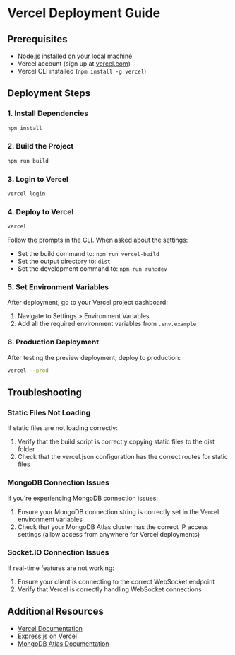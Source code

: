 # Vercel Deployment Guide

## Prerequisites

- Node.js installed on your local machine
- Vercel account (sign up at [vercel.com](https://vercel.com))
- Vercel CLI installed (`npm install -g vercel`)

## Deployment Steps

### 1. Install Dependencies

```bash
npm install
```

### 2. Build the Project

```bash
npm run build
```

### 3. Login to Vercel

```bash
vercel login
```

### 4. Deploy to Vercel

```bash
vercel
```

Follow the prompts in the CLI. When asked about the settings:

- Set the build command to: `npm run vercel-build`
- Set the output directory to: `dist`
- Set the development command to: `npm run run:dev`

### 5. Set Environment Variables

After deployment, go to your Vercel project dashboard:

1. Navigate to Settings > Environment Variables
2. Add all the required environment variables from `.env.example`

### 6. Production Deployment

After testing the preview deployment, deploy to production:

```bash
vercel --prod
```

## Troubleshooting

### Static Files Not Loading

If static files are not loading correctly:

1. Verify that the build script is correctly copying static files to the dist folder
2. Check that the vercel.json configuration has the correct routes for static files

### MongoDB Connection Issues

If you're experiencing MongoDB connection issues:

1. Ensure your MongoDB connection string is correctly set in the Vercel environment variables
2. Check that your MongoDB Atlas cluster has the correct IP access settings (allow access from anywhere for Vercel deployments)

### Socket.IO Connection Issues

If real-time features are not working:

1. Ensure your client is connecting to the correct WebSocket endpoint
2. Verify that Vercel is correctly handling WebSocket connections

## Additional Resources

- [Vercel Documentation](https://vercel.com/docs)
- [Express.js on Vercel](https://vercel.com/guides/using-express-with-vercel)
- [MongoDB Atlas Documentation](https://docs.atlas.mongodb.com/)